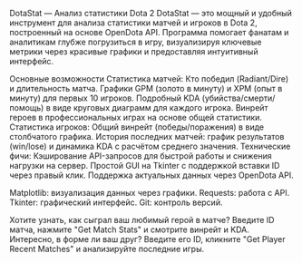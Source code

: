 DotaStat — Анализ статистики Dota 2
DotaStat — это мощный и удобный инструмент для анализа статистики матчей и игроков в Dota 2, построенный на основе OpenDota API. Программа помогает фанатам и аналитикам глубже погрузиться в игру, визуализируя ключевые метрики через красивые графики и предоставляя интуитивный интерфейс.

Основные возможности
Статистика матчей:
Кто победил (Radiant/Dire) и длительность матча.
Графики GPM (золото в минуту) и XPM (опыт в минуту) для первых 10 игроков.
Подробный KDA (убийства/смерти/помощь) в виде круговых диаграмм для каждого игрока.
Винрейт героев в профессиональных играх на основе общей статистики.
Статистика игроков:
Общий винрейт (победы/поражения) в виде столбчатого графика.
История последних матчей: график результатов (win/lose) и динамика KDA с расчётом среднего значения.
Технические фичи:
Кэширование API-запросов для быстрой работы и снижения нагрузки на сервер.
Простой GUI на Tkinter с поддержкой вставки ID через правый клик.
Поддержка актуальных данных через OpenDota API.

Matplotlib: визуализация данных через графики.
Requests: работа с API.
Tkinter: графический интерфейс.
Git: контроль версий.

Хотите узнать, как сыграл ваш любимый герой в матче? Введите ID матча, нажмите "Get Match Stats" и смотрите винрейт и KDA.
Интересно, в форме ли ваш друг? Введите его ID, кликните "Get Player Recent Matches" и анализируйте последние игры.
